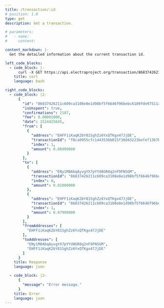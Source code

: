 ```yaml
---
title: /transaction/:id
# position: 1.0
type: get
description: Get a transaction.

# parameters:
#   - name:
#     content:

content_markdown: |-
  Get the detailed information about the current transaction id.

left_code_blocks:
  - code_block: |-
      curl -X GET https://api.electraproject.org/transaction/86837426211c609ca3108e0e1d98bf5f6646f96bebc6189fde97511a497d1905
    title: curl
    language: bash

right_code_blocks:
  - code_block: |2-
      {
        "id": "86837426211c609ca3108e0e1d98bf5f6646f96bebc6189fde97511a497d1905",
        "isUnspent": true,
        "confirmations": 2107,
        "fee": 0.00001000,
        "date": 1524425645,
        "from": [
          {
            "address": "EHFF1iKaqK2bY81SghZz6YxQTKgx47JjDE",
            "transactionId": "f8ca0955cfc1443536b015f30d43223befef13b7bf83f38270371508bc62cd48",
            "index": 1,
            "amount": 0.08999000
          }
        ],
        "to": [
          {
            "address": "ENy1M8AbqAyvgYX7pYYd8GR8q2nF9FNSGM",
            "transactionId": "86837426211c609ca3108e0e1d98bf5f6646f96bebc6189fde97511a497d1905",
            "index": 0,
            "amount": 0.01000000
          },
          {
            "address": "EHFF1iKaqK2bY81SghZz6YxQTKgx47JjDE",
            "transactionId": "86837426211c609ca3108e0e1d98bf5f6646f96bebc6189fde97511a497d1905",
            "index": 1,
            "amount": 0.07998000
          }
        ],
        "fromAddresses": [
          "EHFF1iKaqK2bY81SghZz6YxQTKgx47JjDE"
        ],
        "toAddresses": [
          "ENy1M8AbqAyvgYX7pYYd8GR8q2nF9FNSGM",
          "EHFF1iKaqK2bY81SghZz6YxQTKgx47JjDE"
        ]
      }
    title: Response
    language: json

  - code_block: |2-
      {
        "message": "Error message."
      }
    title: Error
    language: json
---
```

